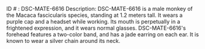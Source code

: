 ID # : DSC-MATE-6616
Description: DSC-MATE-6616 is a male monkey of the Macaca fascicularis species, standing at 1.2 meters tall. It wears a purple cap and a headset while working. Its mouth is perpetually in a frightened expression, and it wears normal glasses. DSC-MATE-6616's forehead features a two-color band, and has a jade earring on each ear. It is known to wear a silver chain around its neck.